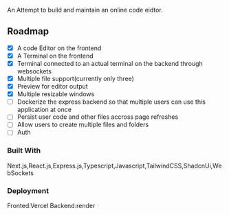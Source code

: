 An Attempt to build and maintain an online code eidtor.

## Roadmap

- [X] A code Editor on the frontend
- [X] A Terminal on the frontend
- [X] Terminal connected to an actual terminal on the backend through websockets
- [X] Multiple file support(currently only three)
- [X] Preview for editor output
- [X] Multiple resizable windows
- [ ] Dockerize the express backend so that multiple users can use this application at once
- [ ] Persist user code and other files accross page refreshes
- [ ] Allow users to create multiple files and folders
- [ ] Auth

### Built With

Next.js,React.js,Express.js,Typescript,Javascript,TailwindCSS,ShadcnUi,WebSockets

### Deployment

Fronted:Vercel   Backend:render
